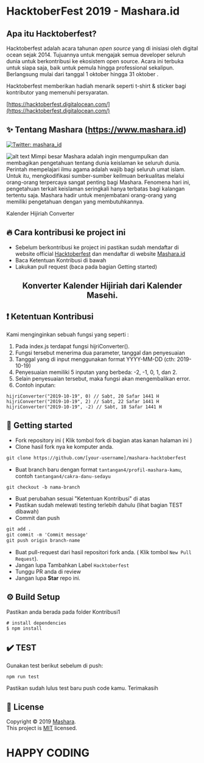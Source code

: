 # HacktoberFest 2019 - Mashara.id

## Apa itu Hacktoberfest?

Hacktoberfest adalah acara tahunan _open source_ yang di inisiasi oleh digital ocean sejak 2014. Tujuannya untuk mengajak semua developer seluruh dunia untuk berkontribusi ke ekosistem open source. Acara ini terbuka untuk siapa saja, baik untuk pemula hingga professional sekalipun. Berlangsung mulai dari tanggal 1 oktober hingga 31 oktober .

Hacktoberfest memberikan hadiah menarik seperti t-shirt & sticker bagi kontributor yang memenuhi persyaratan.

[https://hacktoberfest.digitalocean.com/](https://hacktoberfest.digitalocean.com/)

## ✨ Tentang Mashara (https://www.mashara.id)

  <a href="https://twitter.com/mashara_id">
    <img alt="Twitter: mashara_id" src="https://img.shields.io/twitter/follow/mashara_id.svg?style=social" target="_blank" />
  </a>
  
![alt text](https://www.mashara.id/_nuxt/img/2751b66.jpg)
Mimpi besar Mashara adalah ingin mengumpulkan dan membagikan pengetahuan tentang dunia keislaman ke seluruh dunia. Perintah mempelajari ilmu agama adalah wajib bagi seluruh umat islam. Untuk itu, mengkodifikasi sumber-sumber keilmuan berkualitas melalui orang-orang terpercaya sangat penting bagi Mashara. Fenomena hari ini, pengetahuan terkait keislaman seringkali hanya terbatas bagi kalangan tertentu saja. Mashara hadir untuk menjembatani orang-orang yang memiliki pengetahuan dengan yang membutuhkannya.

Kalender Hijiriah Converter

## :fire: Cara kontribusi ke project ini

- Sebelum berkontribusi ke project ini pastikan sudah mendaftar di website official [Hacktoberfest](https://hacktoberfest.digitalocean.com/) dan mendaftar di website [Mashara.id](https://www.mashara.id)
- Baca Ketentuan Kontribusi di bawah
- Lakukan pull request (baca pada bagian Getting started)

## <center>Konverter Kalender Hijiriah dari Kalender Masehi.</center>

## :exclamation: Ketentuan Kontribusi

Kami menginginkan sebuah fungsi yang seperti :

1. Pada index.js terdapat fungsi hijriConverter().
2. Fungsi tersebut menerima dua parameter, tanggal dan penyesuaian
3. Tanggal yang di input menggunakan format YYYY-MM-DD (cth: 2019-10-19)
4. Penyesuaian memiliki 5 inputan yang berbeda: -2, -1, 0, 1, dan 2.
5. Selain penyesuaian tersebut, maka fungsi akan mengembalikan error.
6. Contoh inputan:

```
hijriConverter("2019-10-19", 0) // Sabt, 20 Safar 1441 H
hijriConverter("2019-10-19", 2) // Sabt, 22 Safar 1441 H
hijriConverter("2019-10-19", -2) // Sabt, 18 Safar 1441 H
```

## 🚀 Getting started

- Fork repository ini ( Klik tombol fork di bagian atas kanan halaman ini )
- Clone hasil fork nya ke komputer anda.

```markdown
git clone https://github.com/[your-username]/mashara-hacktoberfest
```

- Buat branch baru dengan format `tantangan4/profil-mashara-kamu`, contoh `tantangan4/cakra-danu-sedayu`

```markdown
git checkout -b nama-branch
```

- Buat perubahan sesuai "Ketentuan Kontribusi" di atas
- Pastikan sudah melewati testing terlebih dahulu (lihat bagian TEST dibawah)
- Commit dan push

```markdown
git add .
git commit -m 'Commit message'
git push origin branch-name
```

- Buat pull-request dari hasil repositori fork anda. ( Klik tombol `New Pull Request`).
- Jangan lupa Tambahkan Label `Hacktoberfest`
- Tunggu PR anda di review
- Jangan lupa **Star** repo ini.

## ⚙️ Build Setup

Pastikan anda berada pada folder Kontribusi1

```
# install dependencies
$ npm install
```

## :heavy_check_mark: TEST

Gunakan test berikut sebelum di push:

```
npm run test
```

Pastikan sudah lulus test baru push code kamu. Terimakasih

## 📝 License

Copyright © 2019 [Mashara](https://github.com/mashara).<br />
This project is [MIT](https://github.com/mashara) licensed.

# HAPPY CODING
